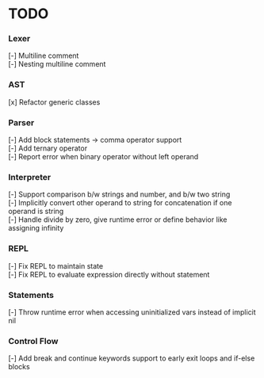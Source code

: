 # TODO

### Lexer
[-] Multiline comment  
[-] Nesting multiline comment  

### AST
[x] Refactor generic classes  

### Parser
[-] Add block statements -> comma operator support  
[-] Add ternary operator  
[-] Report error when binary operator without left operand  

### Interpreter
[-] Support comparison b/w strings and number, and b/w two string   
[-] Implicitly convert other operand to string for concatenation if one operand is string   
[-] Handle divide by zero, give runtime error or define behavior like assigning infinity    

### REPL
[-] Fix REPL to maintain state  
[-] Fix REPL to evaluate expression directly without statement  

### Statements
[-] Throw runtime error when accessing uninitialized vars instead of implicit nil 

### Control Flow
[-] Add break and continue keywords support to early exit loops and if-else blocks  



